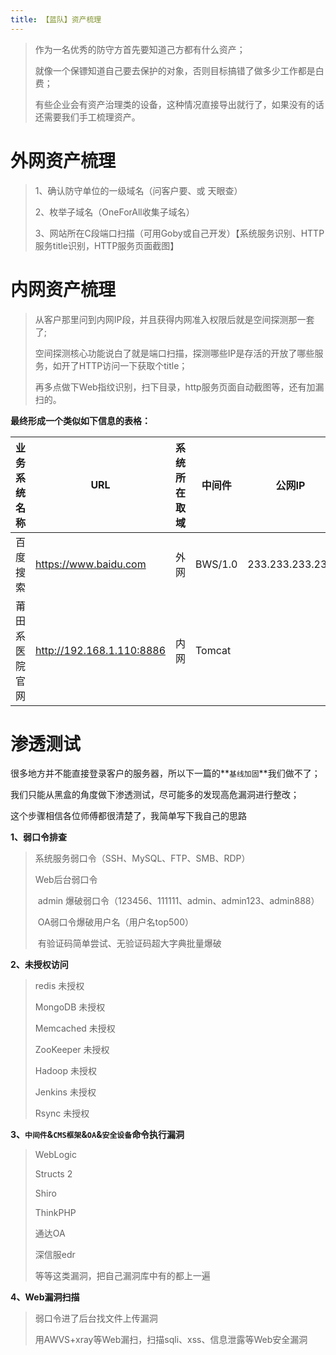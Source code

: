```yaml
---
title: 【蓝队】资产梳理
---
```


> 作为一名优秀的防守方首先要知道己方都有什么资产；
>
> 就像一个保镖知道自己要去保护的对象，否则目标搞错了做多少工作都是白费；
>
> 有些企业会有资产治理类的设备，这种情况直接导出就行了，如果没有的话还需要我们手工梳理资产。

# 外网资产梳理

> 1、确认防守单位的一级域名（问客户要、或 天眼查）
>
> 2、枚举子域名（OneForAll收集子域名）
>
> 3、网站所在C段端口扫描（可用Goby或自己开发）【系统服务识别、HTTP服务title识别，HTTP服务页面截图】

# 内网资产梳理

> 从客户那里问到内网IP段，并且获得内网准入权限后就是空间探测那一套了;
>
> 空间探测核心功能说白了就是端口扫描，探测哪些IP是存活的开放了哪些服务，如开了HTTP访问一下获取个title；
>
> 再多点做下Web指纹识别，扫下目录，http服务页面自动截图等，还有加漏扫的。

**最终形成一个类似如下信息的表格：**

| 业务系统名称   | URL                       | 系统所在取域 | 中间件  | 公网IP          | 内网IP        |
| -------------- | ------------------------- | ------------ | ------- | --------------- | ------------- |
| 百度搜索       | https://www.baidu.com     | 外网         | BWS/1.0 | 233.233.233.233 | 10.10.10.123  |
| 莆田系医院官网 | http://192.168.1.110:8886 | 内网         | Tomcat  |                 | 192.168.1.110 |

# 渗透测试

很多地方并不能直接登录客户的服务器，所以下一篇的**`基线加固`**我们做不了；

我们只能从黑盒的角度做下渗透测试，尽可能多的发现高危漏洞进行整改；

这个步骤相信各位师傅都很清楚了，我简单写下我自己的思路

**1、弱口令排查**

> 系统服务弱口令（SSH、MySQL、FTP、SMB、RDP）
>
> Web后台弱口令
>
> ​	admin 爆破弱口令（123456、111111、admin、admin123、admin888）
>
> ​	OA弱口令爆破用户名（用户名top500）
>
> ​	有验证码简单尝试、无验证码超大字典批量爆破

**2、未授权访问**

> redis 未授权
>
> MongoDB 未授权
>
> Memcached 未授权
>
> ZooKeeper 未授权
>
> Hadoop 未授权
>
> Jenkins 未授权
>
> Rsync 未授权

**3、`中间件`&`CMS框架`&`OA`&`安全设备`命令执行漏洞**

> WebLogic
>
> Structs 2
>
> Shiro
>
> ThinkPHP
>
> 通达OA
>
> 深信服edr
>
> 等等这类漏洞，把自己漏洞库中有的都上一遍

**4、Web漏洞扫描**

> 弱口令进了后台找文件上传漏洞
>
> 用AWVS+xray等Web漏扫，扫描sqli、xss、信息泄露等Web安全漏洞